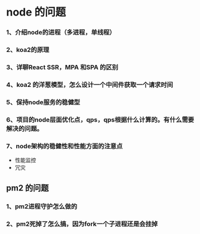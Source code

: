# node 的问题
### 1、介绍node的进程（多进程，单线程）
### 2、koa2的原理
### 3、详聊React SSR，MPA 和SPA 的区别
### 4、koa2 的洋葱模型，怎么设计一个中间件获取一个请求时间
### 5、保持node服务的稳健型
### 6、项目的node层面优化点，qps，qps根据什么计算的。有什么需要解决的问题。
### 7、node架构的稳健性和性能方面的注意点
- 性能监控
- 冗灾

## pm2 的问题
### 1、pm2进程守护怎么做的
### 2、pm2死掉了怎么搞，因为fork一个子进程还是会挂掉
